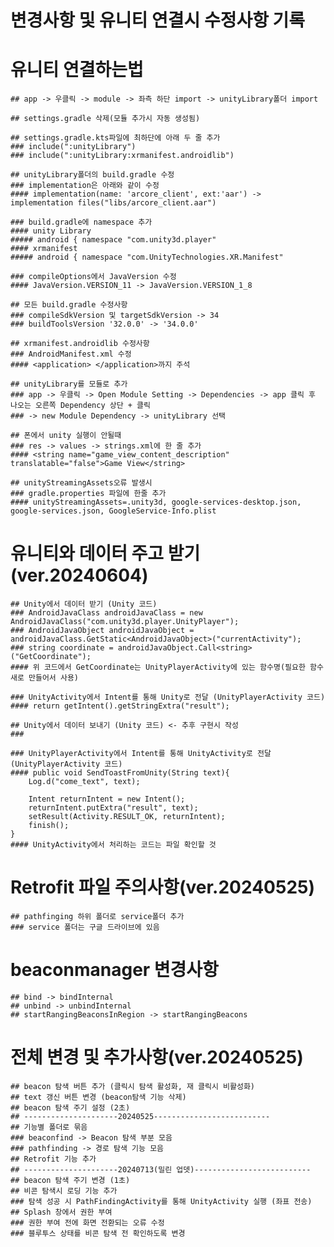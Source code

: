 # 변경사항 및 유니티 연결시 수정사항 기록


# 유니티 연결하는법
    ## app -> 우클릭 -> module -> 좌측 하단 import -> unityLibrary폴더 import
    
    ## settings.gradle 삭제(모듈 추가시 자동 생성됨)
    
    ## settings.gradle.kts파일에 최하단에 아래 두 줄 추가
    ### include(":unityLibrary")
    ### include(":unityLibrary:xrmanifest.androidlib")
    
    ## unityLibrary폴더의 build.gradle 수정
    ### implementation은 아래와 같이 수정
    #### implementation(name: 'arcore_client', ext:'aar') -> implementation files("libs/arcore_client.aar")
    
    ### build.gradle에 namespace 추가
    #### unity Library
    ##### android { namespace "com.unity3d.player"
    #### xrmanifest
    ##### android { namespace "com.UnityTechnologies.XR.Manifest"
    
    ### compileOptions에서 JavaVersion 수정 
    #### JavaVersion.VERSION_11 -> JavaVersion.VERSION_1_8

    ## 모든 build.gradle 수정사항
    ### compileSdkVersion 및 targetSdkVersion -> 34
    ### buildToolsVersion '32.0.0' -> '34.0.0'
    
    ## xrmanifest.androidlib 수정사항
    ### AndroidManifest.xml 수정
    #### <application> </application>까지 주석

    ## unityLibrary를 모듈로 추가
    ### app -> 우클릭 -> Open Module Setting -> Dependencies -> app 클릭 후 나오는 오른쪽 Dependency 상단 + 클릭
    ### -> new Module Dependency -> unityLibrary 선택 

    ## 폰에서 unity 실행이 안될때
    ### res -> values -> strings.xml에 한 줄 추가
    #### <string name="game_view_content_description" translatable="false">Game View</string>

    ## unityStreamingAssets오류 발생시
    ### gradle.properties 파일에 한줄 추가
    #### unityStreamingAssets=.unity3d, google-services-desktop.json, google-services.json, GoogleService-Info.plist


# 유니티와 데이터 주고 받기(ver.20240604)
    ## Unity에서 데이터 받기 (Unity 코드)
    ### AndroidJavaClass androidJavaClass = new AndroidJavaClass("com.unity3d.player.UnityPlayer");
    ### AndroidJavaObject androidJavaObject = androidJavaClass.GetStatic<AndroidJavaObject>("currentActivity");
    ### string coordinate = androidJavaObject.Call<string>("GetCoordinate");
    #### 위 코드에서 GetCoordinate는 UnityPlayerActivity에 있는 함수명(필요한 함수 새로 만들어서 사용)

    ### UnityActivity에서 Intent를 통해 Unity로 전달 (UnityPlayerActivity 코드)
    #### return getIntent().getStringExtra("result");

    ## Unity에서 데이터 보내기 (Unity 코드) <- 추후 구현시 작성
    ###

    ### UnityPlayerActivity에서 Intent를 통해 UnityActivity로 전달 (UnityPlayerActivity 코드)
    #### public void SendToastFromUnity(String text){
        Log.d("come_text", text);

        Intent returnIntent = new Intent();
        returnIntent.putExtra("result", text);
        setResult(Activity.RESULT_OK, returnIntent);
        finish();
    }
    #### UnityActivity에서 처리하는 코드는 파일 확인할 것
    

# Retrofit 파일 주의사항(ver.20240525)
    ## pathfinging 하위 폴더로 service폴더 추가
    ### service 폴더는 구글 드라이브에 있음


# beaconmanager 변경사항
    ## bind -> bindInternal
    ## unbind -> unbindInternal
    ## startRangingBeaconsInRegion -> startRangingBeacons


# 전체 변경 및 추가사항(ver.20240525)
    ## beacon 탐색 버튼 추가 (클릭시 탐색 활성화, 재 클릭시 비활성화)
    ## text 갱신 버튼 변경 (beacon탐색 기능 삭제)
    ## beacon 탐색 주기 설정 (2초)
    ## ---------------------20240525--------------------------
    ## 기능별 폴더로 묶음
    ### beaconfind -> Beacon 탐색 부분 모음
    ### pathfinding -> 경로 탐색 기능 모음
    ## Retrofit 기능 추가
    ## ---------------------20240713(밀린 업뎃)--------------------------
    ## beacon 탐색 주기 변경 (1초)
    ## 비콘 탐색시 로딩 기능 추가
    ### 탐색 성공 시 PathFindingActivity를 통해 UnityActivity 실행 (좌표 전송)
    ## Splash 창에서 권한 부여
    ### 권한 부여 전에 화면 전환되는 오류 수정
    ### 블루투스 상태를 비콘 탐색 전 확인하도록 변경


